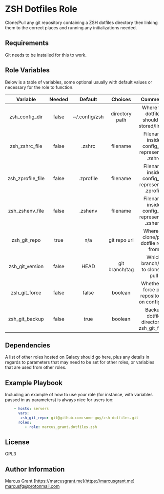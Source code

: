 ZSH Dotfiles Role
=================

Clone/Pull any git repository containing a ZSH dotfiles directory then linking them to the correct places and running any initializations needed.

Requirements
------------

Git needs to be installed for this to work.

Role Variables
--------------

Below is a table of variables, some optional usually with default values or necessary for the role to function.

|     Variable     | Needed |  Default   |    Choices     |                      Comments                     |
|:----------------:|:------:|:----------:|:--------------:|:-------------------------------------------------:|
| zsh_config_dir   | false |~/.config/zsh| directory path | Where the dotfiles should be stored/linked        |
| zsh_zshrc_file   | false  | .zshrc     | filename       | Filename inside config_dir representing .zshrc    |
| zsh_zprofile_file| false  | .zprofile  | filename       | Filename inside config_dir representing .zprofile |
| zsh_zshenv_file  | false  | .zshenv    | filename       | Filename inside config_dir representing .zshenv   |
| zsh_git_repo     | true   | n/a        | git repo url   | Where to clone/pull dotfile repo from             |
| zsh_git_version  | false  | HEAD       | git branch/tag | Which branch/tag to clone or pull                 |
| zsh_git_force    | false  | false      | boolean        | Whether to force pull repositories on config_dir  |
| zsh_git_backup   | false  | true       | boolean        | Backup dotfile directory if zsh_git_force         |

Dependencies
------------

A list of other roles hosted on Galaxy should go here, plus any details in regards to parameters that may need to be set for other roles, or variables that are used from other roles.

Example Playbook
----------------

Including an example of how to use your role (for instance, with variables passed in as parameters) is always nice for users too:

```yaml
    - hosts: servers
      vars:
       zsh_git_repo: git@github.com:some-guy/zsh-dotfiles.git 
      roles:
         - role: marcus_grant.dotfiles.zsh
```

License
-------

GPL3

Author Information
------------------

Marcus Grant
[https://marcusgrant.me](https://marcusgrant.me)
[marcusfg@protonmail.com](marcusfg@protonmail.com)
